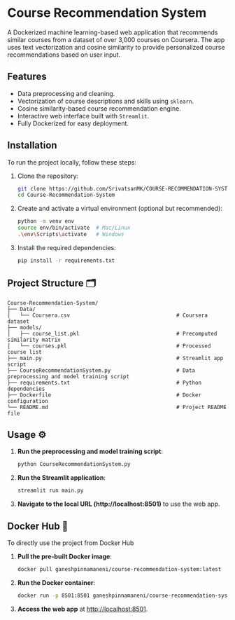 # Course Recommendation System 

A Dockerized machine learning-based web application that recommends similar courses from a dataset of over 3,000 courses on Coursera. The app uses text vectorization and cosine similarity to provide personalized course recommendations based on user input.

## Features 
- Data preprocessing and cleaning.
- Vectorization of course descriptions and skills using `sklearn`.
- Cosine similarity-based course recommendation engine.
- Interactive web interface built with `Streamlit`.
- Fully Dockerized for easy deployment.

## Installation 

To run the project locally, follow these steps:

1. Clone the repository:
   ```bash
   git clone https://github.com/SrivatsanMK/COURSE-RECOMMENDATION-SYSTEM.git
   cd Course-Recommendation-System
   ```

2. Create and activate a virtual environment (optional but recommended):
   ```bash
   python -m venv env
   source env/bin/activate  # Mac/Linux
   .\env\Scripts\activate   # Windows
   ```

3. Install the required dependencies:
   ```bash
   pip install -r requirements.txt
   ```
## Project Structure 🗂️

```
Course-Recommendation-System/
├── Data/
│   └── Coursera.csv                                  # Coursera dataset
├── models/
│   ├── course_list.pkl                               # Precomputed similarity matrix
│   └── courses.pkl                                   # Processed course list
├── main.py                                           # Streamlit app script
├── CourseRecommendationSystem.py                     # Data preprocessing and model training script 
├── requirements.txt                                  # Python dependencies
├── Dockerfile                                        # Docker configuration
└── README.md                                         # Project README file
```

## Usage ⚙️

1. **Run the preprocessing and model training script**:
   ```bash
   python CourseRecommendationSystem.py
   ```

2. **Run the Streamlit application**:
   ```bash
   streamlit run main.py
   ```

3. **Navigate to the local URL (http://localhost:8501)** to use the web app.

## Docker Hub 🐳

To directly use the project from Docker Hub

1. **Pull the pre-built Docker image**:
   ```bash
   docker pull ganeshpinnamaneni/course-recommendation-system:latest
   ```

2. **Run the Docker container**:
   ```bash
   docker run -p 8501:8501 ganeshpinnamaneni/course-recommendation-system:latest
   ```

3. **Access the web app** at [http://localhost:8501](http://localhost:8501).
